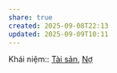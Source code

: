 ```yaml
---
share: true
created: 2025-09-08T22:13
updated: 2025-09-09T10:11
---
```

Khái niệm:: [Tài sản](../../../%CE%9E%20Kh%C3%A1i%20ni%E1%BB%87m/T%C3%A0i%20s%E1%BA%A3n.md), [Nợ](../../../%CE%9E%20Kh%C3%A1i%20ni%E1%BB%87m/Vay,%20n%E1%BB%A3/N%E1%BB%A3.md)